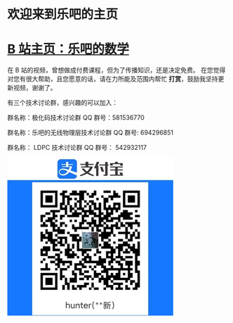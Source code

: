 # 欢迎来到乐吧的主页
# [B 站主页：乐吧的数学](https://space.bilibili.com/440505187)



在 B 站的视频，曾想做成付费课程，但为了传播知识，还是决定免费。
在您觉得对您有很大帮助，且您愿意的话，请在力所能及范围内帮忙 **打赏**，鼓励我坚持更新视频，谢谢了。



有三个技术讨论群，感兴趣的可以加入：



群名称：极化码技术讨论群
QQ 群号：581536770

群名称：乐吧的无线物理层技术讨论群
QQ 群号: 694296851

群名称： LDPC 技术讨论群
QQ 群号： 542932117



![Zhi_Fu_Bao](./Zhi_Fu_Bao.jpg)
